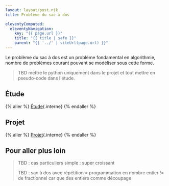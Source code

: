 ```yaml
---
layout: layout/post.njk
title: Problème du sac à dos

eleventyComputed:
  eleventyNavigation:
    key: "{{ page.url }}"
    title: "{{ title | safe }}"
    parent: "{{ '../' | siteUrl(page.url) }}"
---
```


Le problème du sac à dos est un problème fondamental en algorithmie, nombre de problèmes courant pouvant se modéliser sous cette forme.

> TBD mettre le python uniquement dans le projet et tout mettre en pseudo-code dans l'étude.

## Étude

{% aller %}
[Étude](./étude){.interne}
{% endaller %}

## Projet

{% aller %}
[Projet](./projet){.interne}
{% endaller %}

## Pour aller plus loin

> TBD : cas particuliers simple : super croissant
>
> TBD : sac à dos avec répétition = programmation en nombre entier != de fractionnel car que des entiers comme découpage
